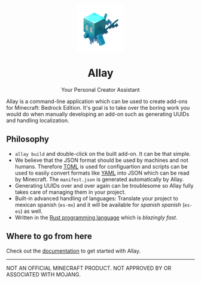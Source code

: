 <p align="center">
  <img
    src="https://github.com/allay-mc/.github/blob/main/profile/allay.gif?raw=true"
    width="25%"
    align="center"
    alt="Animated Allay"
  />
  <h1 align="center">Allay</h1>
  <p align="center">
    Your Personal Creator Assistant
  </p>
</p>

Allay is a command-line application which can be used to create add-ons for
Minecraft: Bedrock Edition. It's goal is to take over the boring work you
would do when manually developing an add-on such as generating UUIDs and
handling localization.


## Philosophy

- `allay build` and double-click on the built add-on. It can be that simple.
- We believe that the JSON format should be used by machines and not humans.
  Therefore [TOML](https://toml.io) is used for configuartion and scripts
  can be used to easily convert formats like [YAML](https://yaml.org/) into
  JSON which can be read by Minecraft. The `manifest.json` is generated
  automatically by Allay.
- Generating UUIDs over and over again can be troublesome so Allay fully takes
  care of managing them in your project.
- Built-in advanced handling of languages: Translate your project to mexican
  spanish (`es-mx`) and it will be available for *spanish spanish* (`es-es`)
  as well.
- Written in the [Rust programming language](https://www.rust-lang.org/) which
  is *blazingly fast*.


## Where to go from here

Check out the [documentation](https://allay-mc.github.io/docs) to get started
with Allay.

---

NOT AN OFFICIAL MINECRAFT PRODUCT. NOT APPROVED BY OR ASSOCIATED WITH MOJANG.
